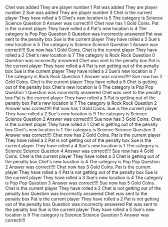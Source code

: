 Chet was added
They are player number 1
Pat was added
They are player number 2
Sue was added
They are player number 3
Chet is the current player
They have rolled a 5
Chet's new location is 5
The category is Science
Science Question 0
Answer was correct!!!!
Chet now has 1 Gold Coins.
Pat is the current player
They have rolled a 4
Pat's new location is 4
The category is Pop
Pop Question 0
Question was incorrectly answered
Pat was sent to the penalty box
Sue is the current player
They have rolled a 5
Sue's new location is 5
The category is Science
Science Question 1
Answer was correct!!!!
Sue now has 1 Gold Coins.
Chet is the current player
They have rolled a 2
Chet's new location is 7
The category is Rock
Rock Question 0
Question was incorrectly answered
Chet was sent to the penalty box
Pat is the current player
They have rolled a 4
Pat is not getting out of the penalty box
Sue is the current player
They have rolled a 2
Sue's new location is 7
The category is Rock
Rock Question 1
Answer was correct!!!!
Sue now has 2 Gold Coins.
Chet is the current player
They have rolled a 5
Chet is getting out of the penalty box
Chet's new location is 0
The category is Pop
Pop Question 1
Question was incorrectly answered
Chet was sent to the penalty box
Pat is the current player
They have rolled a 3
Pat is getting out of the penalty box
Pat's new location is 7
The category is Rock
Rock Question 2
Answer was correct!!!!
Pat now has 1 Gold Coins.
Sue is the current player
They have rolled a 2
Sue's new location is 9
The category is Science
Science Question 2
Answer was correct!!!!
Sue now has 3 Gold Coins.
Chet is the current player
They have rolled a 1
Chet is getting out of the penalty box
Chet's new location is 1
The category is Science
Science Question 3
Answer was correct!!!!
Chet now has 2 Gold Coins.
Pat is the current player
They have rolled a 2
Pat is not getting out of the penalty box
Sue is the current player
They have rolled a 4
Sue's new location is 1
The category is Science
Science Question 4
Answer was correct!!!!
Sue now has 4 Gold Coins.
Chet is the current player
They have rolled a 3
Chet is getting out of the penalty box
Chet's new location is 4
The category is Pop
Pop Question 2
Answer was correct!!!!
Chet now has 3 Gold Coins.
Pat is the current player
They have rolled a 4
Pat is not getting out of the penalty box
Sue is the current player
They have rolled a 3
Sue's new location is 4
The category is Pop
Pop Question 3
Answer was correct!!!!
Sue now has 5 Gold Coins.
Chet is the current player
They have rolled a 2
Chet is not getting out of the penalty box
Question was incorrectly answered
Chet was sent to the penalty box
Pat is the current player
They have rolled a 2
Pat is not getting out of the penalty box
Question was incorrectly answered
Pat was sent to the penalty box
Sue is the current player
They have rolled a 5
Sue's new location is 9
The category is Science
Science Question 5
Answer was correct!!!!
